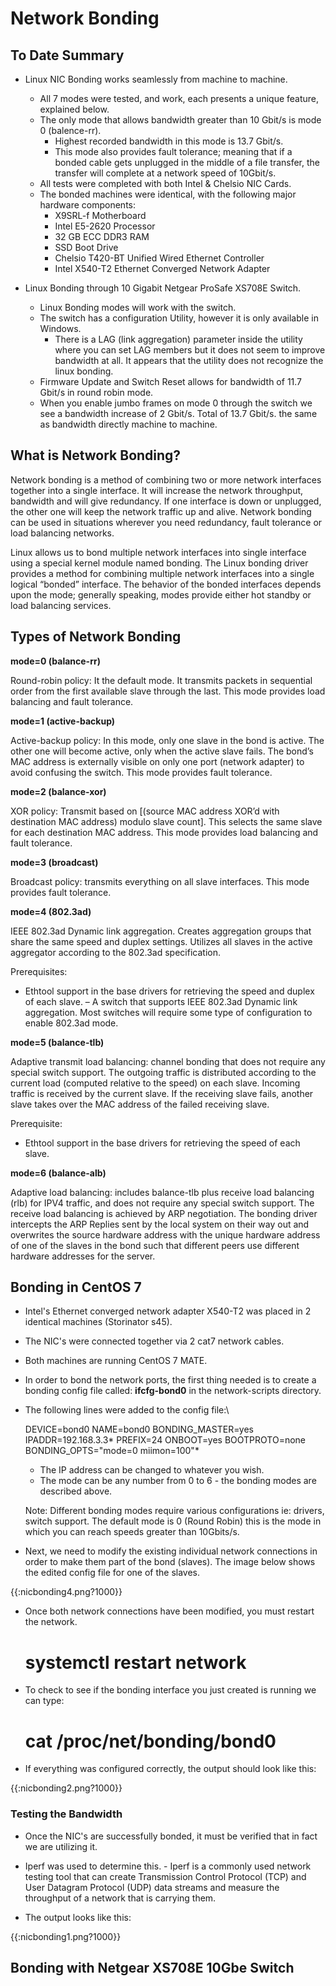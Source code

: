 # Network Bonding

## To Date Summary


*  Linux NIC Bonding works seamlessly from machine to machine.
    * All 7 modes were tested, and work, each presents a unique feature, explained below.
    * The only mode that allows bandwidth greater than 10 Gbit/s is mode 0 (balence-rr).
      * Highest recorded bandwidth in this mode is 13.7 Gbit/s.
      * This mode also provides fault tolerance; meaning that if a bonded cable gets unplugged in the middle of a file transfer, the transfer will complete at a network speed of 10Gbit/s.
    * All tests were completed with both Intel & Chelsio NIC Cards.
    * The bonded machines were identical, with the following major hardware components:
      * X9SRL-f Motherboard
      * Intel E5-2620 Processor
      * 32 GB ECC DDR3 RAM
      * SSD Boot Drive
      * Chelsio T420-BT Unified Wired Ethernet Controller
      * Intel X540-T2 Ethernet Converged Network Adapter


*  Linux Bonding through 10 Gigabit Netgear ProSafe XS708E Switch.
    * Linux Bonding modes will work with the switch.
    * The switch has a configuration Utility, however it is only available in Windows.
       * There is a LAG (link aggregation) parameter inside the utility where you can set LAG members but it does not seem to improve bandwidth at all. It appears that the utility does not recognize the linux bonding. 
    * Firmware Update and Switch Reset allows for bandwidth of 11.7 Gbit/s in round robin mode.
    * When you enable jumbo frames on mode 0 through the switch we see a bandwidth increase of 2 Gbit/s. Total of 13.7 Gbit/s. the same as bandwidth directly machine to machine.
    
   

## What is Network Bonding?

Network bonding is a method of combining two or more network interfaces together into a single interface. It will increase the network throughput, bandwidth and will give redundancy. If one interface is down or unplugged, the other one will keep the network traffic up and alive. Network bonding can be used in situations wherever you need redundancy, fault tolerance or load balancing networks.

Linux allows us to bond multiple network interfaces into single interface using a special kernel module named bonding. The Linux bonding driver provides a method for combining multiple network interfaces into a single logical “bonded” interface. The behavior of the bonded interfaces depends upon the mode; generally speaking, modes provide either hot standby or load balancing services.

## Types of Network Bonding

**mode=0 (balance-rr)**

Round-robin policy: It the default mode. It transmits packets in sequential order from the first available slave through the last. This mode provides load balancing and fault tolerance.

**mode=1 (active-backup)**

Active-backup policy: In this mode, only one slave in the bond is active. The other one will become active, only when the active slave fails. The bond’s MAC address is externally visible on only one port (network adapter) to avoid confusing the switch. This mode provides fault tolerance.

**mode=2 (balance-xor)**

XOR policy: Transmit based on [(source MAC address XOR’d with destination MAC address) modulo slave count]. This selects the same slave for each destination MAC address. This mode provides load balancing and fault tolerance.

**mode=3 (broadcast)**

Broadcast policy: transmits everything on all slave interfaces. This mode provides fault tolerance.

**mode=4 (802.3ad)**

IEEE 802.3ad Dynamic link aggregation. Creates aggregation groups that share the same speed and duplex settings. Utilizes all slaves in the active aggregator according to the 802.3ad specification.

Prerequisites:

- Ethtool support in the base drivers for retrieving the speed and duplex of each slave.
– A switch that supports IEEE 802.3ad Dynamic link aggregation. Most switches will require some type of configuration to enable 802.3ad mode.

**mode=5 (balance-tlb)**

Adaptive transmit load balancing: channel bonding that does not require any special switch support. The outgoing traffic is distributed according to the current load (computed relative to the speed) on each slave. Incoming traffic is received by the current slave. If the receiving slave fails, another slave takes over the MAC address of the failed receiving slave.

Prerequisite:

- Ethtool support in the base drivers for retrieving the speed of each slave.

**mode=6 (balance-alb)**

Adaptive load balancing: includes balance-tlb plus receive load balancing (rlb) for IPV4 traffic, and does not require any special switch support. The receive load balancing is achieved by ARP negotiation. The bonding driver intercepts the ARP Replies sent by the local system on their way out and overwrites the source hardware address with the unique hardware address of one of the slaves in the bond such that different peers use different hardware addresses for the server.

## Bonding in CentOS 7


*  Intel's Ethernet converged network adapter X540-T2 was placed in 2 identical machines (Storinator s45).

*  The NIC's were connected together via 2 cat7 network cables.

*  Both machines are running CentOS 7 MATE. 

*  In order to bond the network ports, the first thing needed is to create a bonding config file called: **ifcfg-bond0** in the network-scripts directory.

*  The following lines were added to the config file:\\

	
	DEVICE=bond0
	NAME=bond0
	BONDING_MASTER=yes
	IPADDR=192.168.3.3*
	PREFIX=24
	ONBOOT=yes
	BOOTPROTO=none
	BONDING_OPTS="mode=0 miimon=100"*
	

	  * The IP address can be changed to whatever you wish.
	  * The mode can be any number from 0 to 6 - the bonding modes are described above.
	
	Note: Different bonding modes require various configurations ie: drivers, switch support. The default mode is 0 (Round Robin) this is the mode in which you can reach speeds greater than 10Gbits/s.



*  Next, we need to modify the existing individual network connections in order to make them part of the bond (slaves). The image below shows the edited config file for one of the slaves.

 
{{:nicbonding4.png?1000}}



*  Once both network connections have been modified, you must restart the network.

	
	# systemctl restart network




*  To check to see if the bonding interface you just created is running we can type:

	
	# cat /proc/net/bonding/bond0



*  If everything was configured correctly, the output should look like this:

{{:nicbonding2.png?1000}}

### Testing the Bandwidth


*  Once the NIC's are successfully bonded, it must be verified that in fact we are utilizing it.

*  Iperf was used to determine this. - Iperf is a commonly used network testing tool that can create Transmission Control Protocol (TCP) and User Datagram Protocol (UDP) data streams and measure the throughput of a network that is carrying them.

*  The output looks like this:

{{:nicbonding1.png?1000}}

## Bonding with Netgear XS708E 10Gbe Switch












